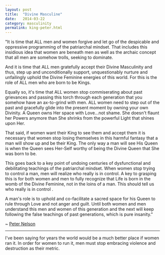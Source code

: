 ```yaml
---
layout: post
title:  "Divine Masculine"
date:   2014-03-22
category: masculinity
permalink: king-peter.html
---
```


"It is time that ALL men and women forgive and let go of the despicable and oppressive programming of the patriarchal mindset. That includes this insidious idea that women are beneath men as well as the archaic concept that all men are somehow trolls, seeking to dominate.

And it is time that ALL men gratefully accept their Divine Masculinity and thus, step up and unconditionally support, unquestionably nurture and unfailingly uphold the Divine Feminine energies of this world. For this is the role of ALL men who are born to be Kings.

Equally so, it's time that ALL women stop commiserating about past grievances and passing this torch through each generation that you somehow have an ax-to-grind with men. ALL women need to step out of the past and gracefully glide into the present moment by owning your own Divinity. A Queen owns Her space with Love...not shame. She doesn't flaunt her Powers anymore than She shrinks from the powerful Light that shines upon Her.

That said, if women want their King to see them and accept them it is necessary that women stop losing themselves in this harmful fantasy that a man will show up and be their King. The only way a man will see His Queen is when the Queen sees Her-Self worthy of being the Divine Queen that She was born to be.

This goes back to a key point of undoing centuries of dysfunctional and debilitating teachings of the patriarchal mindset. When women stop trying to control a man, men will realize who really is in control. A key to grasping this is for both women and men to fully recognize that Life is born in the womb of the Divine Feminine, not in the loins of a man. This should tell us who really is in control .

A man's role is to uphold and co-facilitate a sacred space for his Queen to rule through Love and not anger and guilt. Until both women and men understand this men and women of this generation and the next will keep following the false teachings of past generations, which is pure insanity."

~ [Peter Nelson][petern]
<hr />

I've been saying for years the world would be a much better place if women ran it. In order for women to run it, men must stop embracing violence and destruction as their metric.

[petern]: https://www.facebook.com/petenelsonprofile
